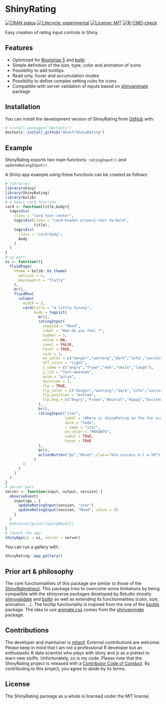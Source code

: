
<!-- README.md is generated from README.Rmd. Please edit that file -->

# ShinyRating

<!-- ex : https://metroui.org.ua/rating.html -->
<!-- ex : https://www.wbotelhos.com/raty -->
<!-- https://github.com/Monte9/react-native-ratings -->
<!-- badges: start -->

[![CRAN
status](https://www.r-pkg.org/badges/version/interfacer)](https://CRAN.R-project.org/package=interfacer)
[![Lifecycle:
experimental](https://img.shields.io/badge/lifecycle-experimental-orange.svg)](https://lifecycle.r-lib.org/articles/stages.html#experimental)
[![License:
MIT](https://img.shields.io/badge/license-MIT-blue.svg)](https://cran.r-project.org/web/licenses/MIT)
[![R-CMD-check](https://github.com/mhanf/ShinyRating/workflows/R-CMD-check/badge.svg)](https://github.com/mhanf/ShinyRating/actions)
<!-- badges: end -->

Easy creation of rating input controls in Shiny.

## Features

-   Optimized for [Bootstrap 5](https://getbootstrap.com/) and
    [bslib](https://rstudio.github.io/bslib/)
-   Simple definition of the size, type, color and animation of icons
-   Possibility to add tooltips
-   Read only, hover and accumulation modes
-   Possibility to define complex setting rules for icons
-   Compatible with server validation of inputs based on
    [shinyanimate](https://github.com/Swechhya/shinyanimate) package

## Installation

You can install the development version of ShinyRating from
[GitHub](https://github.com/) with:

``` r
# install.packages("devtools")
devtools::install_github("mhanf/ShinyRating")
```

## Example

ShinyRating exports two main functions: `ratingInput()` and
`updateRatingInput()`.

A Shiny app example using these functions can be created as follows:

``` r
# libraries
library(shiny)
library(ShinyRating)
library(bslib)
# a basic card function 
card <- function(title,body){
  tags$div(
    class = "card text-center",
    tags$div(class = "card-header primary-text fw-bold",
             title),
    tags$div(
      class = "card-body",
      body
    )
  )
}
# ui part
ui <- function(){
  fluidPage(
    theme = bslib::bs_theme(
      version = 5,
      bootswatch = "flatly"
    ),
    br(),
    fluidRow(
      column(
        width = 3,
        card(title = "A little Survey",
             body = tagList(
               br(),
               ratingInput(
                 inputId = "Mood",
                 label = "How do you feel ?",
                 number = 5,
                 value = NA,
                 cumul = FALSE,
                 hover = TRUE,
                 size = 3,
                 on_color = c("danger","warning","dark","info","success"),
                 off_color = "light",
                 i_name = c("angry","frown","meh","smile","laugh"),
                 i_lib = "font-awesome",
                 anim = "pulse",
                 duration = 1,
                 tlp = TRUE,
                 tlp_color = c("danger","warning","dark","info","success"),
                 tlp_position = "bottom",
                 tlp_msg = c("Angry","Frown","Neutral","Happy","Excited")
               ),
               br(),
               ratingInput("star",
                           label = "Where is shinyRating on the fun scale ?",
                           anim = "tada",
                           i_name = "star",
                           on_color = "#D5AB55",
                           cumul = TRUE,
                           hover = TRUE
               ),
               br(),
               actionButton("go","Reset",class="btn-success m-1 w-50")
             )
        )
      )
    )
  )
}
# Server part
server <- function(input, output, session) {
  observeEvent( 
    input$go , {
      updateRatingInput(session, "star")
      updateRatingInput(session, "Mood", value = 3)
    }
  )
  #observe({print(input$Mood)})
}
# launch the app
shinyApp(ui = ui, server = server)
```

You can run a gallery with :

``` r
ShinyRating::app_gallery()
```

## Prior art & philosophy

The core functionnalities of this package are similar to those of the
[ShinyRatingInput](https://github.com/stefanwilhelm/ShinyRatingInput).
This package tries to overcome some limitations by being compatible with
the shinyverse packages developed by Rstudio (mostly
[shinyvalidate](https://rstudio.github.io/shinyvalidate/) and
[bslib](https://rstudio.github.io/bslib/)) as well as extending its
functionnalities (color, size, animation …). The tooltip functionality
is inspired from the one of the
[bsutils](https://github.com/JohnCoene/bsutils) package. The idea to use
[animate.css](https://animate.style/) comes from the
[shinyanimate](https://github.com/Swechhya/shinyanimate) package.

## Contributions

The developer and maintainer is [mhanf](https://github.com/mhanf).
External contributions are welcome. Please keep in mind that I am not a
professional R developer but an enthusiastic R data scientist who plays
with shiny and js as a pretext to learn new stuffs. Unfortunately, so is
my code. Please note that the ShinyRating project is released with a
[Contributor Code of
Conduct](https://contributor-covenant.org/version/2/0/CODE_OF_CONDUCT.html).
By contributing to this project, you agree to abide by its terms.

## License

The ShinyRating package as a whole is licensed under the MIT license.
